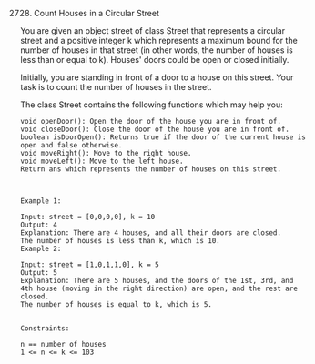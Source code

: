 2728. Count Houses in a Circular Street

You are given an object street of class Street that represents a circular street and a positive integer k which represents a maximum bound for the number of houses in that street (in other words, the number of houses is less than or equal to k). Houses' doors could be open or closed initially.

Initially, you are standing in front of a door to a house on this street. Your task is to count the number of houses in the street.

The class Street contains the following functions which may help you:

```
void openDoor(): Open the door of the house you are in front of.
void closeDoor(): Close the door of the house you are in front of.
boolean isDoorOpen(): Returns true if the door of the current house is open and false otherwise.
void moveRight(): Move to the right house.
void moveLeft(): Move to the left house.
Return ans which represents the number of houses on this street.



Example 1:

Input: street = [0,0,0,0], k = 10
Output: 4
Explanation: There are 4 houses, and all their doors are closed.
The number of houses is less than k, which is 10.
Example 2:

Input: street = [1,0,1,1,0], k = 5
Output: 5
Explanation: There are 5 houses, and the doors of the 1st, 3rd, and 4th house (moving in the right direction) are open, and the rest are closed.
The number of houses is equal to k, which is 5.


Constraints:

n == number of houses
1 <= n <= k <= 103
```
